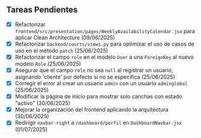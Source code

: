 ## Tareas Pendientes

- [x] Refactorizar `frontend/src/presentation/pages/WeeklyAvailabilityCalendar.jsx` para aplicar Clean Architecture (09/06/2025)
- [x] Refactorizar `backend/courts/views.py` para optimizar el uso de casos de uso en el método `patch` (25/06/2025)
- [x] Refactorizar el campo `role` en el modelo `User` a una `ForeignKey` al nuevo modelo `Role` (25/06/2025)
- [x] Asegurar que el campo `role` no sea `null` al registrar un usuario, asignando 'cliente' por defecto si no se especifica (25/06/2025)
- [x] Corregir el error al crear un usuario `admin` con un usuario `adminglobal` (25/06/2025)
- [x] Modificar la página de inicio para mostrar solo canchas con estado "activo" (30/06/2025)
- [x] Mejorar la organización del frontend aplicando la arquitectura (30/06/2025)
- [x] Redirigir `navbar-right` a `/dashboard/perfil` en `DashboardNavbar.jsx` (01/07/2025)
